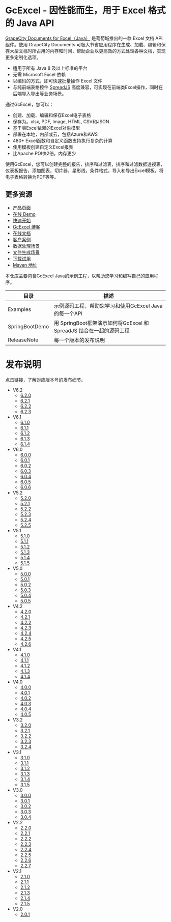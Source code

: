 # GcExcel - 因性能而生，用于 Excel 格式的 Java API
[GrapeCity Documents for Excel（Java）](https://www.grapecity.com.cn/developer/grapecitydocuments) 是葡萄城推出的一款 Excel 文档 API 组件。使用 GrapeCity Documents 可极大节省应用程序在生成、加载、编辑和保存大型文档时所占用的内存和时间，帮助企业以更高效的方式处理各种文档，实现更多定制化选项。
- 适用于所有 Java 8 及以上标准的平台
- 无需 Microsoft Excel 依赖 
- 以编码的方式，即可快速批量操作 Excel 文件
- 与纯前端表格控件 [SpreadJS](https://www.grapecity.com.cn/developer/spreadjs) 高度兼容，可实现在前端类Excel操作，同时在后端导入导出等业务场景。

通过GcExcel，您可以：
- 创建、加载、编辑和保存Excel电子表格  
- 保存为。xlsx, PDF, Image, HTML, CSV和JSON  
- 基于零Excel依赖的Excel对象模型  
- 部署在本地，内部或云，包括Azure和AWS  
- 480+ Excel函数和自定义函数支持执行复杂的计算  
- 使用模板创建自定义Excel报表  
- 比Apache POI快2倍，内存更少 

使用GcExcel，您可以创建完整的报告，排序和过滤表，排序和过滤数据透视表，仪表板报告，添加图表，切片器，星形线，条件格式，导入和导出Excel模板，将电子表格转换为PDF等等。 


## 更多资源
- [产品页面](https://www.grapecity.com.cn/developer/grapecitydocuments/excel-java)
- [在线 Demo](https://demo.grapecity.com.cn/documents-api-excel-java/demos/)
- [快速开始](https://www.grapecity.com.cn/developer/grapecitydocuments/excel-java/docs/getting-started)
- [GcExcel 博客](https://www.grapecity.com.cn/blogs/categories/gcexcel)
- [在线文档](https://www.grapecity.com.cn/developer/grapecitydocuments/excel-java/docs/overview)
- [客户案例](https://www.grapecity.com.cn/casestudies?products=gcexcel)
- [数据处理场景](https://www.grapecity.com.cn/developer/grapecitydocuments/excel-java/scenarios/data-processing)
- [文件生成场景](https://www.grapecity.com.cn/developer/grapecitydocuments/excel-java/scenarios/data-export)
- [下载试用](https://www.grapecity.com.cn/download/?pid=66)
- [Maven 地址](https://search.maven.org/artifact/com.grapecity.documents/gcexcel/)

本仓库主要包含GcExcel Java的示例工程，以帮助您学习和编写自己的应用程序。

| 目录 | 描述 |
| ------------- |-------------|
| Examples | 示例源码工程，帮助您学习和使用GcExcel Java的每一个API |
| SpringBootDemo     | 用 SpringBoot框架演示如何将GcExcel 和 SpreadJS 结合在一起的源码工程|
| ReleaseNote | 每一个版本的发布说明 |



# 发布说明
点击链接，了解对应版本号的发布细节。
- V6.2
  - [6.2.0](./ReleaseNote/6.2.0.md)
  - [6.2.1](./ReleaseNote/6.2.1.md)
  - [6.2.2](./ReleaseNote/6.2.2.md)
  - [6.2.3](./ReleaseNote/6.2.3.md)
- V6.1
  - [6.1.0](./ReleaseNote/6.1.0.md)
  - [6.1.1](./ReleaseNote/6.1.1.md)
  - [6.1.2](./ReleaseNote/6.1.2.md)
  - [6.1.3](./ReleaseNote/6.1.3.md)
  - [6.1.4](./ReleaseNote/6.1.4.md)
- V6.0
  - [6.0.0](./ReleaseNote/6.0.0.md)
  - [6.0.1](./ReleaseNote/6.0.1.md)
  - [6.0.2](./ReleaseNote/6.0.2.md)
  - [6.0.3](./ReleaseNote/6.0.3.md)
  - [6.0.4](./ReleaseNote/6.0.4.md)
  - [6.0.5](./ReleaseNote/6.0.5.md)
  - [6.0.6](./ReleaseNote/6.0.6.md)
- V5.2
  - [5.2.0](./ReleaseNote/5.2.0.md)
  - [5.2.1](./ReleaseNote/5.2.1.md)
  - [5.2.2](./ReleaseNote/5.2.2.md)
  - [5.2.3](./ReleaseNote/5.2.3.md)
  - [5.2.4](./ReleaseNote/5.2.4.md)
  - [5.2.5](./ReleaseNote/5.2.5.md)
- V5.1
  - [5.1.0](./ReleaseNote/2.2.0.md)
  - [5.1.1](./ReleaseNote/2.2.1.md)
  - [5.1.2](./ReleaseNote/2.2.2.md)
  - [5.1.3](./ReleaseNote/2.2.3.md)
  - [5.1.4](./ReleaseNote/2.2.4.md)
  - [5.1.5](./ReleaseNote/2.2.5.md)
- V5.0
  - [5.0.0](./ReleaseNote/5.0.0.md)
  - [5.0.1](./ReleaseNote/5.0.1.md)
  - [5.0.2](./ReleaseNote/5.0.2.md)
  - [5.0.3](./ReleaseNote/5.0.3.md)
  - [5.0.4](./ReleaseNote/5.0.4.md)
  - [5.0.5](./ReleaseNote/5.0.5.md)
- V4.2
  - [4.2.0](./ReleaseNote/4.2.0.md)
  - [4.2.1](./ReleaseNote/4.2.1.md)
  - [4.2.2](./ReleaseNote/4.2.2.md)
  - [4.2.3](./ReleaseNote/4.2.3.md)
  - [4.2.4](./ReleaseNote/4.2.4.md)
  - [4.2.5](./ReleaseNote/4.2.5.md)
  - [4.2.6](./ReleaseNote/4.2.6.md)
- V4.1
  - [4.1.0](./ReleaseNote/4.1.0.md)
  - [4.1.1](./ReleaseNote/4.1.1.md)
  - [4.1.2](./ReleaseNote/4.1.2.md)
  - [4.1.3](./ReleaseNote/4.1.3.md)
  - [4.1.4](./ReleaseNote/4.1.4.md)
- V4.0
  - [4.0.0](./ReleaseNote/4.0.0.md)
  - [4.0.1](./ReleaseNote/4.0.1.md)
  - [4.0.2](./ReleaseNote/4.0.2.md)
  - [4.0.3](./ReleaseNote/4.0.3.md)
  - [4.0.4](./ReleaseNote/4.0.4.md)
  - [4.0.5](./ReleaseNote/4.0.5.md)
- V3.2
  - [3.2.0](./ReleaseNote/3.2.0.md)
  - [3.2.1](./ReleaseNote/3.2.1.md)
  - [3.2.2](./ReleaseNote/3.2.2.md)
  - [3.2.3](./ReleaseNote/3.2.3.md)
  - [3.2.4](./ReleaseNote/3.2.4.md)
- V3.1
  - [3.1.0](./ReleaseNote/3.1.0.md)
  - [3.1.1](./ReleaseNote/3.1.1.md)
  - [3.1.2](./ReleaseNote/3.1.2.md)
  - [3.1.3](./ReleaseNote/3.1.3.md)
  - [3.1.4](./ReleaseNote/3.1.4.md)
  - [3.1.5](./ReleaseNote/3.1.5.md)
- V3.0
  - [3.0.0](./ReleaseNote/3.0.0.md)
  - [3.0.1](./ReleaseNote/3.0.1.md)
  - [3.0.2](./ReleaseNote/3.0.2.md)
  - [3.0.3](./ReleaseNote/3.0.3.md)
  - [3.0.4](./ReleaseNote/3.0.4.md)
- V2.2
  - [2.2.0](./ReleaseNote/2.2.0.md)
  - [2.2.1](./ReleaseNote/2.2.1.md)
  - [2.2.2](./ReleaseNote/2.2.2.md)
  - [2.2.3](./ReleaseNote/2.2.3.md)
  - [2.2.4](./ReleaseNote/2.2.4.md)
  - [2.2.5](./ReleaseNote/2.2.5.md)
  - [2.2.6](./ReleaseNote/2.2.6.md)
  - [2.2.7](./ReleaseNote/2.2.7.md)
- V2.1
  - [2.1.0](./ReleaseNote/2.1.0.md)
  - [2.1.1](./ReleaseNote/2.1.1.md)
  - [2.1.2](./ReleaseNote/2.1.2.md)
  - [2.1.3](./ReleaseNote/2.1.3.md)
  - [2.1.4](./ReleaseNote/2.1.4.md)
  - [2.1.5](./ReleaseNote/2.1.5.md)
- V2.0
  - [2.0.1](./ReleaseNote/2.0.1.md)